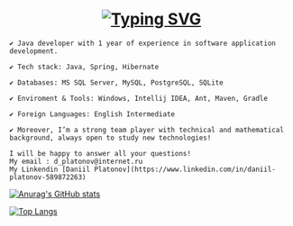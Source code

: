 <!--
**DaniilPLatonov/DaniilPLatonov** is a ✨ _special_ ✨ repository because its `README.md` (this file) appears on your GitHub profile.

Here are some ideas to get you started:

- 🔭 I’m currently working on ...
- 🌱 I’m currently learning ...
- 👯 I’m looking to collaborate on ...
- 🤔 I’m looking for help with ...
- 💬 Ask me about ...
- 📫 How to reach me: ...
- 😄 Pronouns: ...
- ⚡ Fun fact: ...
-->

<h1 align="center"><a href="https://git.io/typing-svg"><img src="https://readme-typing-svg.demolab.com?font=Fira+Code&size=24&pause=1000&color=000000&width=435&lines=Hi+there%2C+I'm+Daniil" alt="Typing SVG" /></a> 
</h1>

    ✔️ Java developer with 1 year of experience in software application development. 

    ✔️ Tech stack: Java, Spring, Hibernate

    ✔️ Databases: MS SQL Server, MySQL, PostgreSQL, SQLite
    
    ✔️ Enviroment & Tools: Windows, Intellij IDEA, Ant, Maven, Gradle
    
    ✔️ Foreign Languages: English Intermediate

    ✔️ Moreover, I’m a strong team player with technical and mathematical background, always open to study new technologies!

    I will be happy to answer all your questions! 
    My email : d_platonov@internet.ru
    My Linkendin [Daniil Platonov](https://www.linkedin.com/in/daniil-platonov-589872263)
    

   
[![Anurag's GitHub stats](https://github-readme-stats.vercel.app/api?username=DaniilPlatonov&show_icons=true&include_all_commits=true&count_private=true&hide=issues)](https://github.com/anuraghazra/github-readme-stats)

[![Top Langs](https://github-readme-stats.vercel.app/api/top-langs/?username=DaniilPLatonov&langs_count=8&layout=compact)](https://github.com/anuraghazra/github-readme-stats)



